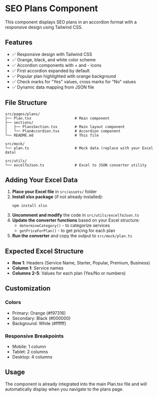 # SEO Plans Component

This component displays SEO plans in an accordion format with a responsive design using Tailwind CSS.

## Features

- ✅ Responsive design with Tailwind CSS
- ✅ Orange, black, and white color scheme
- ✅ Accordion components with + and - icons
- ✅ First accordion expanded by default
- ✅ Popular plan highlighted with orange background
- ✅ Check marks for "Yes" values, cross marks for "No" values
- ✅ Dynamic data mapping from JSON file

## File Structure

```
src/pages/plans/
├── Plan.tsx                    # Main component
├── sections/
│   ├── PlansSection.tsx        # Main layout component
│   └── PlanAccordion.tsx       # Accordion component
└── README.md                   # This file

src/mock/
└── plan.ts                     # Mock data (replace with your Excel data)

src/utils/
└── excelToJson.ts              # Excel to JSON converter utility
```

## Adding Your Excel Data

1. **Place your Excel file** in `src/assets/` folder
2. **Install xlsx package** (if not already installed):
   ```bash
   npm install xlsx
   ```
3. **Uncomment and modify** the code in `src/utils/excelToJson.ts`
4. **Update the converter functions** based on your Excel structure:
   - `determineCategory()` - to categorize services
   - `getPriceForPlan()` - to get pricing for each plan
5. **Run the converter** and copy the output to `src/mock/plan.ts`

## Expected Excel Structure

- **Row 1**: Headers (Service Name, Starter, Popular, Premium, Business)
- **Column 1**: Service names
- **Columns 2-5**: Values for each plan (Yes/No or numbers)

## Customization

### Colors
- Primary: Orange (#f97316)
- Secondary: Black (#000000)
- Background: White (#ffffff)

### Responsive Breakpoints
- Mobile: 1 column
- Tablet: 2 columns
- Desktop: 4 columns

## Usage

The component is already integrated into the main Plan.tsx file and will automatically display when you navigate to the plans page.
